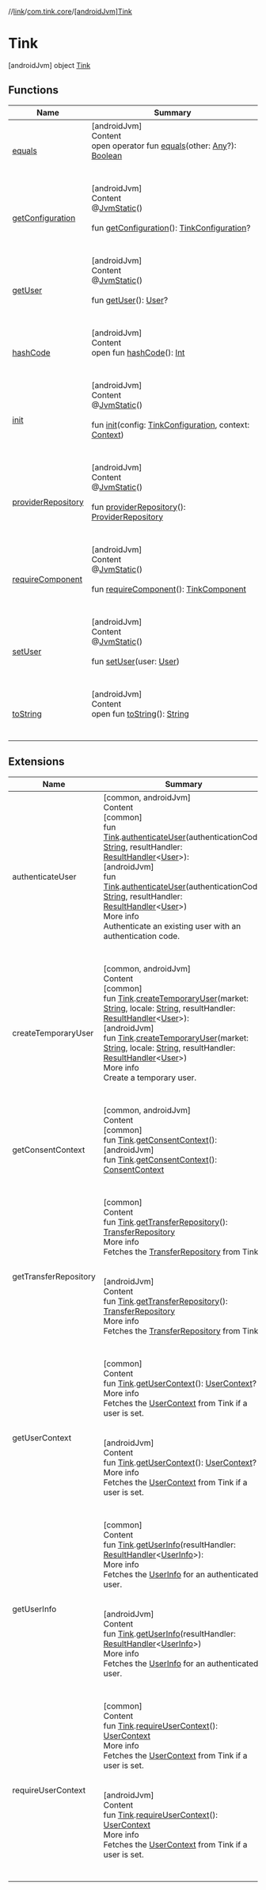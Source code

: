 //[link](../../index.md)/[com.tink.core](../index.md)/[[androidJvm]Tink](index.md)



# Tink  
 [androidJvm] object [Tink](index.md)   


## Functions  
  
|  Name|  Summary| 
|---|---|
| <a name="kotlin/Any/equals/#kotlin.Any?/PointingToDeclaration/"></a>[equals](../../com.tink.service.user/[android-jvm]-user-profile-service-impl/index.md#%5Bkotlin%2FAny%2Fequals%2F%23kotlin.Any%3F%2FPointingToDeclaration%2F%5D%2FFunctions%2F1854938400)| <a name="kotlin/Any/equals/#kotlin.Any?/PointingToDeclaration/"></a>[androidJvm]  <br>Content  <br>open operator fun [equals](../../com.tink.service.user/[android-jvm]-user-profile-service-impl/index.md#%5Bkotlin%2FAny%2Fequals%2F%23kotlin.Any%3F%2FPointingToDeclaration%2F%5D%2FFunctions%2F1854938400)(other: [Any](https://kotlinlang.org/api/latest/jvm/stdlib/kotlin/-any/index.html)?): [Boolean](https://kotlinlang.org/api/latest/jvm/stdlib/kotlin/-boolean/index.html)  <br><br><br>
| <a name="com.tink.core/Tink/getConfiguration/#/PointingToDeclaration/"></a>[getConfiguration](get-configuration.md)| <a name="com.tink.core/Tink/getConfiguration/#/PointingToDeclaration/"></a>[androidJvm]  <br>Content  <br>@[JvmStatic](https://kotlinlang.org/api/latest/jvm/stdlib/kotlin.jvm/-jvm-static/index.html)()  <br>  <br>fun [getConfiguration](get-configuration.md)(): [TinkConfiguration](../../com.tink.service.network/[android-jvm]-tink-configuration/index.md)?  <br><br><br>
| <a name="com.tink.core/Tink/getUser/#/PointingToDeclaration/"></a>[getUser](get-user.md)| <a name="com.tink.core/Tink/getUser/#/PointingToDeclaration/"></a>[androidJvm]  <br>Content  <br>@[JvmStatic](https://kotlinlang.org/api/latest/jvm/stdlib/kotlin.jvm/-jvm-static/index.html)()  <br>  <br>fun [getUser](get-user.md)(): [User](../../com.tink.model.user/[android-jvm]-user/index.md)?  <br><br><br>
| <a name="kotlin/Any/hashCode/#/PointingToDeclaration/"></a>[hashCode](../../com.tink.service.user/[android-jvm]-user-profile-service-impl/index.md#%5Bkotlin%2FAny%2FhashCode%2F%23%2FPointingToDeclaration%2F%5D%2FFunctions%2F1854938400)| <a name="kotlin/Any/hashCode/#/PointingToDeclaration/"></a>[androidJvm]  <br>Content  <br>open fun [hashCode](../../com.tink.service.user/[android-jvm]-user-profile-service-impl/index.md#%5Bkotlin%2FAny%2FhashCode%2F%23%2FPointingToDeclaration%2F%5D%2FFunctions%2F1854938400)(): [Int](https://kotlinlang.org/api/latest/jvm/stdlib/kotlin/-int/index.html)  <br><br><br>
| <a name="com.tink.core/Tink/init/#com.tink.service.network.TinkConfiguration#android.content.Context/PointingToDeclaration/"></a>[init](init.md)| <a name="com.tink.core/Tink/init/#com.tink.service.network.TinkConfiguration#android.content.Context/PointingToDeclaration/"></a>[androidJvm]  <br>Content  <br>@[JvmStatic](https://kotlinlang.org/api/latest/jvm/stdlib/kotlin.jvm/-jvm-static/index.html)()  <br>  <br>fun [init](init.md)(config: [TinkConfiguration](../../com.tink.service.network/[android-jvm]-tink-configuration/index.md), context: [Context](https://developer.android.com/reference/kotlin/android/content/Context.html))  <br><br><br>
| <a name="com.tink.core/Tink/providerRepository/#/PointingToDeclaration/"></a>[providerRepository](provider-repository.md)| <a name="com.tink.core/Tink/providerRepository/#/PointingToDeclaration/"></a>[androidJvm]  <br>Content  <br>@[JvmStatic](https://kotlinlang.org/api/latest/jvm/stdlib/kotlin.jvm/-jvm-static/index.html)()  <br>  <br>fun [providerRepository](provider-repository.md)(): [ProviderRepository](../../com.tink.core.provider/[android-jvm]-provider-repository/index.md)  <br><br><br>
| <a name="com.tink.core/Tink/requireComponent/#/PointingToDeclaration/"></a>[requireComponent](require-component.md)| <a name="com.tink.core/Tink/requireComponent/#/PointingToDeclaration/"></a>[androidJvm]  <br>Content  <br>@[JvmStatic](https://kotlinlang.org/api/latest/jvm/stdlib/kotlin.jvm/-jvm-static/index.html)()  <br>  <br>fun [requireComponent](require-component.md)(): [TinkComponent](../[android-jvm]-tink-component/index.md)  <br><br><br>
| <a name="com.tink.core/Tink/setUser/#com.tink.model.user.User/PointingToDeclaration/"></a>[setUser](set-user.md)| <a name="com.tink.core/Tink/setUser/#com.tink.model.user.User/PointingToDeclaration/"></a>[androidJvm]  <br>Content  <br>@[JvmStatic](https://kotlinlang.org/api/latest/jvm/stdlib/kotlin.jvm/-jvm-static/index.html)()  <br>  <br>fun [setUser](set-user.md)(user: [User](../../com.tink.model.user/[android-jvm]-user/index.md))  <br><br><br>
| <a name="kotlin/Any/toString/#/PointingToDeclaration/"></a>[toString](../../com.tink.service.user/[android-jvm]-user-profile-service-impl/index.md#%5Bkotlin%2FAny%2FtoString%2F%23%2FPointingToDeclaration%2F%5D%2FFunctions%2F1854938400)| <a name="kotlin/Any/toString/#/PointingToDeclaration/"></a>[androidJvm]  <br>Content  <br>open fun [toString](../../com.tink.service.user/[android-jvm]-user-profile-service-impl/index.md#%5Bkotlin%2FAny%2FtoString%2F%23%2FPointingToDeclaration%2F%5D%2FFunctions%2F1854938400)(): [String](https://kotlinlang.org/api/latest/jvm/stdlib/kotlin/-string/index.html)  <br><br><br>


## Extensions  
  
|  Name|  Summary| 
|---|---|
| <a name="com.tink.link//authenticateUser/com.tink.core.Tink#kotlin.String#com.tink.service.handler.ResultHandler[com.tink.model.user.User]/PointingToDeclaration/"></a>authenticateUser| <a name="com.tink.link//authenticateUser/com.tink.core.Tink#kotlin.String#com.tink.service.handler.ResultHandler[com.tink.model.user.User]/PointingToDeclaration/"></a>[common, androidJvm]  <br>Content  <br>[common]  <br>fun [Tink](../[common]-tink/index.md).[authenticateUser](../../com.tink.link/[common]authenticate-user.md)(authenticationCode: [String](https://kotlinlang.org/api/latest/jvm/stdlib/kotlin/-string/index.html), resultHandler: [ResultHandler](../../com.tink.service.handler/[common]-result-handler/index.md)<[User](../../com.tink.model.user/[common]-user/index.md)>): <ERROR CLASS>  <br>[androidJvm]  <br>fun [Tink](index.md).[authenticateUser](../../com.tink.link/[android-jvm]authenticate-user.md)(authenticationCode: [String](https://kotlinlang.org/api/latest/jvm/stdlib/kotlin/-string/index.html), resultHandler: [ResultHandler](../../com.tink.service.handler/[android-jvm]-result-handler/index.md)<[User](../../com.tink.model.user/[android-jvm]-user/index.md)>)  <br>More info  <br>Authenticate an existing user with an authentication code.  <br><br><br>
| <a name="com.tink.link//createTemporaryUser/com.tink.core.Tink#kotlin.String#kotlin.String#com.tink.service.handler.ResultHandler[com.tink.model.user.User]/PointingToDeclaration/"></a>createTemporaryUser| <a name="com.tink.link//createTemporaryUser/com.tink.core.Tink#kotlin.String#kotlin.String#com.tink.service.handler.ResultHandler[com.tink.model.user.User]/PointingToDeclaration/"></a>[common, androidJvm]  <br>Content  <br>[common]  <br>fun [Tink](../[common]-tink/index.md).[createTemporaryUser](../../com.tink.link/[common]create-temporary-user.md)(market: [String](https://kotlinlang.org/api/latest/jvm/stdlib/kotlin/-string/index.html), locale: [String](https://kotlinlang.org/api/latest/jvm/stdlib/kotlin/-string/index.html), resultHandler: [ResultHandler](../../com.tink.service.handler/[common]-result-handler/index.md)<[User](../../com.tink.model.user/[common]-user/index.md)>): <ERROR CLASS>  <br>[androidJvm]  <br>fun [Tink](index.md).[createTemporaryUser](../../com.tink.link/[android-jvm]create-temporary-user.md)(market: [String](https://kotlinlang.org/api/latest/jvm/stdlib/kotlin/-string/index.html), locale: [String](https://kotlinlang.org/api/latest/jvm/stdlib/kotlin/-string/index.html), resultHandler: [ResultHandler](../../com.tink.service.handler/[android-jvm]-result-handler/index.md)<[User](../../com.tink.model.user/[android-jvm]-user/index.md)>)  <br>More info  <br>Create a temporary user.  <br><br><br>
| <a name="com.tink.link//getConsentContext/com.tink.core.Tink#/PointingToDeclaration/"></a>getConsentContext| <a name="com.tink.link//getConsentContext/com.tink.core.Tink#/PointingToDeclaration/"></a>[common, androidJvm]  <br>Content  <br>[common]  <br>fun [Tink](../[common]-tink/index.md).[getConsentContext](../../com.tink.link/[common]get-consent-context.md)(): <ERROR CLASS>  <br>[androidJvm]  <br>fun [Tink](index.md).[getConsentContext](../../com.tink.link/[android-jvm]get-consent-context.md)(): [ConsentContext](../../com.tink.link.consent/[android-jvm]-consent-context/index.md)  <br><br><br>
| <a name="com.tink.link.payments//getTransferRepository/com.tink.core.Tink#/PointingToDeclaration/"></a>getTransferRepository| <a name="com.tink.link.payments//getTransferRepository/com.tink.core.Tink#/PointingToDeclaration/"></a>[common]  <br>Content  <br>fun [Tink](../[common]-tink/index.md).[getTransferRepository](../../com.tink.link.payments/[common]get-transfer-repository.md)(): [TransferRepository](../../com.tink.link.payments/[common]-transfer-repository/index.md)  <br>More info  <br>Fetches the [TransferRepository](../../com.tink.link.payments/[common]-transfer-repository/index.md) from Tink.  <br><br><br>[androidJvm]  <br>Content  <br>fun [Tink](index.md).[getTransferRepository](../../com.tink.link.payments/[android-jvm]get-transfer-repository.md)(): [TransferRepository](../../com.tink.link.payments/[android-jvm]-transfer-repository/index.md)  <br>More info  <br>Fetches the [TransferRepository](../../com.tink.link.payments/[android-jvm]-transfer-repository/index.md) from Tink.  <br><br><br>
| <a name="com.tink.link//getUserContext/com.tink.core.Tink#/PointingToDeclaration/"></a>getUserContext| <a name="com.tink.link//getUserContext/com.tink.core.Tink#/PointingToDeclaration/"></a>[common]  <br>Content  <br>fun [Tink](../[common]-tink/index.md).[getUserContext](../../com.tink.link/[common]get-user-context.md)(): [UserContext](../../com.tink.link.core.user/[common]-user-context/index.md)?  <br>More info  <br>Fetches the [UserContext](../../com.tink.link.core.user/[common]-user-context/index.md) from Tink if a user is set.  <br><br><br>[androidJvm]  <br>Content  <br>fun [Tink](index.md).[getUserContext](../../com.tink.link/[android-jvm]get-user-context.md)(): [UserContext](../../com.tink.link.core.user/[android-jvm]-user-context/index.md)?  <br>More info  <br>Fetches the [UserContext](../../com.tink.link.core.user/[android-jvm]-user-context/index.md) from Tink if a user is set.  <br><br><br>
| <a name="com.tink.link//getUserInfo/com.tink.core.Tink#com.tink.service.handler.ResultHandler[com.tink.model.user.UserInfo]/PointingToDeclaration/"></a>getUserInfo| <a name="com.tink.link//getUserInfo/com.tink.core.Tink#com.tink.service.handler.ResultHandler[com.tink.model.user.UserInfo]/PointingToDeclaration/"></a>[common]  <br>Content  <br>fun [Tink](../[common]-tink/index.md).[getUserInfo](../../com.tink.link/[common]get-user-info.md)(resultHandler: [ResultHandler](../../com.tink.service.handler/[common]-result-handler/index.md)<[UserInfo](../../com.tink.model.user/[common]-user-info/index.md)>): <ERROR CLASS>  <br>More info  <br>Fetches the [UserInfo](../../com.tink.model.user/[common]-user-info/index.md) for an authenticated user.  <br><br><br>[androidJvm]  <br>Content  <br>fun [Tink](index.md).[getUserInfo](../../com.tink.link/[android-jvm]get-user-info.md)(resultHandler: [ResultHandler](../../com.tink.service.handler/[android-jvm]-result-handler/index.md)<[UserInfo](../../com.tink.model.user/[android-jvm]-user-info/index.md)>)  <br>More info  <br>Fetches the [UserInfo](../../com.tink.model.user/[android-jvm]-user-info/index.md) for an authenticated user.  <br><br><br>
| <a name="com.tink.link//requireUserContext/com.tink.core.Tink#/PointingToDeclaration/"></a>requireUserContext| <a name="com.tink.link//requireUserContext/com.tink.core.Tink#/PointingToDeclaration/"></a>[common]  <br>Content  <br>fun [Tink](../[common]-tink/index.md).[requireUserContext](../../com.tink.link/[common]require-user-context.md)(): [UserContext](../../com.tink.link.core.user/[common]-user-context/index.md)  <br>More info  <br>Fetches the [UserContext](../../com.tink.link.core.user/[common]-user-context/index.md) from Tink if a user is set.  <br><br><br>[androidJvm]  <br>Content  <br>fun [Tink](index.md).[requireUserContext](../../com.tink.link/[android-jvm]require-user-context.md)(): [UserContext](../../com.tink.link.core.user/[android-jvm]-user-context/index.md)  <br>More info  <br>Fetches the [UserContext](../../com.tink.link.core.user/[android-jvm]-user-context/index.md) from Tink if a user is set.  <br><br><br>

